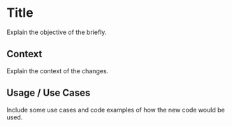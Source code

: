 # Title

Explain the objective of the briefly.

## Context

Explain the context of the changes.

## Usage / Use Cases

Include some use cases and code examples of how the new code would be used.
